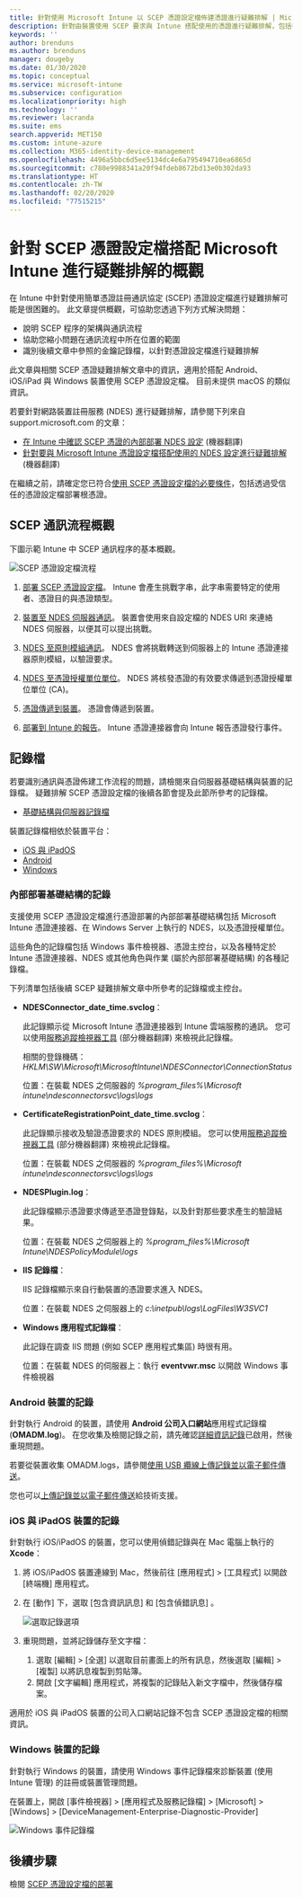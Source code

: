 ```yaml
---
title: 針對使用 Microsoft Intune 以 SCEP 憑證設定檔佈建憑證進行疑難排解 | Microsoft Docs
description: 針對由裝置使用 SCEP 要求與 Intune 搭配使用的憑證進行疑難排解，包括從裝置至 NDES、NDES 至憑證授權單位，以及從 Intune 憑證連接器至 Intune 服務的通訊。
keywords: ''
author: brenduns
ms.author: brenduns
manager: dougeby
ms.date: 01/30/2020
ms.topic: conceptual
ms.service: microsoft-intune
ms.subservice: configuration
ms.localizationpriority: high
ms.technology: ''
ms.reviewer: lacranda
ms.suite: ems
search.appverid: MET150
ms.custom: intune-azure
ms.collection: M365-identity-device-management
ms.openlocfilehash: 4496a5bbc6d5ee5134dc4e6a795494710ea6865d
ms.sourcegitcommit: c780e9988341a20f94fdeb8672bd13e0b302da93
ms.translationtype: HT
ms.contentlocale: zh-TW
ms.lasthandoff: 02/20/2020
ms.locfileid: "77515215"
---
```

# <a name="overview-for-troubleshooting-scep-certificate-profiles-with-microsoft-intune"></a>針對 SCEP 憑證設定檔搭配 Microsoft Intune 進行疑難排解的概觀

在 Intune 中針對使用簡單憑證註冊通訊協定 (SCEP) 憑證設定檔進行疑難排解可能是很困難的。 此文章提供概觀，可協助您透過下列方式解決問題：

- 說明 SCEP 程序的架構與通訊流程
- 協助您縮小問題在通訊流程中所在位置的範圍
- 識別後續文章中參照的金鑰記錄檔，以針對憑證設定檔進行疑難排解

此文章與相關 SCEP 憑證疑難排解文章中的資訊，適用於搭配 Android、iOS/iPad 與 Windows 裝置使用 SCEP 憑證設定檔。 目前未提供 macOS 的類似資訊。

若要針對網路裝置註冊服務 (NDES) 進行疑難排解，請參閱下列來自 support.microsoft.com 的文章：

- [在 Intune 中確認 SCEP 憑證的內部部署 NDES 設定](https://support.microsoft.com/help/4490130/ndes-configuration-on-premises-for-scep-certificates-in-intune) \(機器翻譯\)
- [針對要與 Microsoft Intune 憑證設定檔搭配使用的 NDES 設定進行疑難排解]( https://support.microsoft.com/help/4459540/troubleshoot-ndes-configuration-for-use-with-intune) \(機器翻譯\)

在繼續之前，請確定您已符合[使用 SCEP 憑證設定檔的必要條件](certificates-scep-configure.md#prerequisites-for-using-scep-for-certificates)，包括透過受信任的憑證設定檔部署根憑證。

## <a name="scep-communication-flow-overview"></a>SCEP 通訊流程概觀

下圖示範 Intune 中 SCEP 通訊程序的基本概觀。

![SCEP 憑證設定檔流程](../protect/media/troubleshoot-scep-certificate-profiles/scep-certificate-profile-flow.png)

1. [部署 SCEP 憑證設定檔](troubleshoot-scep-certificate-profile-deployment.md)。 Intune 會產生挑戰字串，此字串需要特定的使用者、憑證目的與憑證類型。

2. [裝置至 NDES 伺服器通訊](troubleshoot-scep-certificate-device-to-ndes.md)。 裝置會使用來自設定檔的 NDES URI 來連絡 NDES 伺服器，以便其可以提出挑戰。

3. [NDES 至原則模組通訊](troubleshoot-scep-certificate-ndes-policy-module.md)。 NDES 會將挑戰轉送到伺服器上的 Intune 憑證連接器原則模組，以驗證要求。

4. [NDES 至憑證授權單位單位](troubleshoot-scep-certificate-ndes-policy-module.md)。 NDES 將核發憑證的有效要求傳遞到憑證授權單位單位 (CA)。

5. [憑證傳遞到裝置](troubleshoot-scep-certificate-delivery.md)。 憑證會傳遞到裝置。

6. [部署到 Intune 的報告](troubleshoot-scep-certificate-reporting.md)。 Intune 憑證連接器會向 Intune 報告憑證發行事件。

## <a name="log-files"></a>記錄檔

若要識別通訊與憑證佈建工作流程的問題，請檢閱來自伺服器基礎結構與裝置的記錄檔。 疑難排解 SCEP 憑證設定檔的後續各節會提及此節所參考的記錄檔。

- [基礎結構與伺服器記錄檔](#logs-for-on-premises-infrastructure)

裝置記錄檔相依於裝置平台：  

- [iOS 與 iPadOS](#logs-for-ios-and-ipados-devices)
- [Android](#logs-for-android-devices)
- [Windows](#logs-for-windows-devices)

### <a name="logs-for-on-premises-infrastructure"></a>內部部署基礎結構的記錄
  
支援使用 SCEP 憑證設定檔進行憑證部署的內部部署基礎結構包括 Microsoft Intune 憑證連接器、在 Windows Server 上執行的 NDES，以及憑證授權單位。

這些角色的記錄檔包括 Windows 事件檢視器、憑證主控台，以及各種特定於 Intune 憑證連接器、NDES 或其他角色與作業 (屬於內部部署基礎結構) 的各種記錄檔。

下列清單包括後續 SCEP 疑難排解文章中所參考的記錄檔或主控台。 

- **NDESConnector_date_time.svclog**：

  此記錄顯示從 Microsoft Intune 憑證連接器到 Intune 雲端服務的通訊。 您可以使用[服務追蹤檢視器工具](https://docs.microsoft.com/dotnet/framework/wcf/service-trace-viewer-tool-svctraceviewer-exe) \(部分機器翻譯\) 來檢視此記錄檔。

  相關的登錄機碼：*HKLM\SW\Microsoft\MicrosoftIntune\NDESConnector\ConnectionStatus*

  位置：在裝載 NDES 之伺服器的 *%program_files%\Microsoft intune\ndesconnectorsvc\logs\logs*

- **CertificateRegistrationPoint_date_time.svclog**：

  此記錄顯示接收及驗證憑證要求的 NDES 原則模組。 您可以使用[服務追蹤檢視器工具](https://docs.microsoft.com/dotnet/framework/wcf/service-trace-viewer-tool-svctraceviewer-exe) \(部分機器翻譯\) 來檢視此記錄檔。

  位置：在裝載 NDES 之伺服器的 *%program_files%\Microsoft intune\ndesconnectorsvc\logs\logs*

- **NDESPlugin.log**：

  此記錄檔顯示憑證要求傳遞至憑證登錄點，以及針對那些要求產生的驗證結果。

  位置：在裝載 NDES 之伺服器上的 *%program_files%\Microsoft Intune\NDESPolicyModule\logs*

- **IIS 記錄檔**：

  IIS 記錄檔顯示來自行動裝置的憑證要求進入 NDES。

  位置：在裝載 NDES 之伺服器上的 *c:\inetpub\logs\LogFiles\W3SVC1*

- **Windows 應用程式記錄檔**：

  此記錄在調查 IIS 問題 (例如 SCEP 應用程式集區) 時很有用。

  位置：在裝載 NDES 的伺服器上：執行 **eventvwr.msc** 以開啟 Windows 事件檢視器




### <a name="logs-for-android-devices"></a>Android 裝置的記錄

針對執行 Android 的裝置，請使用 **Android 公司入口網站**應用程式記錄檔 (**OMADM.log**)。 在您收集及檢閱記錄之前，請先確認[詳細資訊記錄](/intune-user-help/use-verbose-logging-to-help-your-it-administrator-fix-device-issues-android)已啟用，然後重現問題。

若要從裝置收集 OMADM.logs，請參閱[使用 USB 纜線上傳記錄並以電子郵件傳送](/intune-user-help/send-logs-to-your-it-admin-using-cable-android)。

您也可以[上傳記錄並以電子郵件傳送](/intune-user-help/send-logs-to-your-it-admin-by-email-android#upload-and-email-logs-from-microsoft-intune-app)給技術支援。

### <a name="logs-for-ios-and-ipados-devices"></a>iOS 與 iPadOS 裝置的記錄

針對執行 iOS/iPadOS 的裝置，您可以使用偵錯記錄與在 Mac 電腦上執行的 **Xcode**：

1. 將 iOS/iPadOS 裝置連線到 Mac，然後前往 [應用程式]   > [工具程式]  以開啟 [終端機] 應用程式。 

2. 在 [動作]  下，選取 [包含資訊訊息]  和 [包含偵錯訊息]  。

   ![選取記錄選項](../protect/media/troubleshoot-scep-certificate-profiles/message-options.png)

3. 重現問題，並將記錄儲存至文字檔：
   1. 選取 [編輯]   > [全選]  以選取目前畫面上的所有訊息，然後選取 [編輯]   > [複製]  以將訊息複製到剪貼簿。 
   2. 開啟 [文字編輯] 應用程式，將複製的記錄貼入新文字檔中，然後儲存檔案。


適用於 iOS 與 iPadOS 裝置的公司入口網站記錄不包含 SCEP 憑證設定檔的相關資訊。

### <a name="logs-for-windows-devices"></a>Windows 裝置的記錄

針對執行 Windows 的裝置，請使用 Windows 事件記錄檔來診斷裝置 (使用 Intune 管理) 的註冊或裝置管理問題。

在裝置上，開啟 [事件檢視器]   > [應用程式及服務記錄檔]   > [Microsoft]   > [Windows]   > [DeviceManagement-Enterprise-Diagnostic-Provider] 

![Windows 事件記錄檔](../protect/media/troubleshoot-scep-certificate-profiles/windows-event-log.png)

## <a name="next-steps"></a>後續步驟

檢閱 [SCEP 憑證設定檔的部署](troubleshoot-scep-certificate-profile-deployment.md) 
